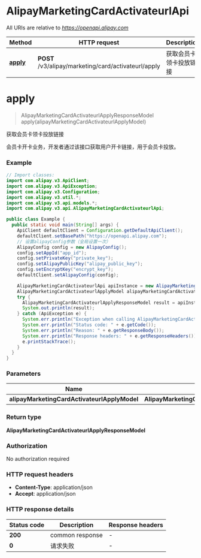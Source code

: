 # AlipayMarketingCardActivateurlApi

All URIs are relative to *https://openapi.alipay.com*

| Method | HTTP request | Description |
|------------- | ------------- | -------------|
| [**apply**](AlipayMarketingCardActivateurlApi.md#apply) | **POST** /v3/alipay/marketing/card/activateurl/apply | 获取会员卡领卡投放链接 |


<a name="apply"></a>
# **apply**
> AlipayMarketingCardActivateurlApplyResponseModel apply(alipayMarketingCardActivateurlApplyModel)

获取会员卡领卡投放链接

会员卡开卡业务，开发者通过该接口获取用户开卡链接，用于会员卡投放。

### Example
```java
// Import classes:
import com.alipay.v3.ApiClient;
import com.alipay.v3.ApiException;
import com.alipay.v3.Configuration;
import com.alipay.v3.util.*;
import com.alipay.v3.api.models.*;
import com.alipay.v3.api.AlipayMarketingCardActivateurlApi;

public class Example {
  public static void main(String[] args) {
    ApiClient defaultClient = Configuration.getDefaultApiClient();
    defaultClient.setBasePath("https://openapi.alipay.com");
    // 设置alipayConfig参数（全局设置一次）
    AlipayConfig config = new AlipayConfig();
    config.setAppId("app_id");
    config.setPrivateKey("private_key");
    config.setAlipayPublicKey("alipay_public_key");
    config.setEncryptKey("encrypt_key");
    defaultClient.setAlipayConfig(config);

    AlipayMarketingCardActivateurlApi apiInstance = new AlipayMarketingCardActivateurlApi(defaultClient);
    AlipayMarketingCardActivateurlApplyModel alipayMarketingCardActivateurlApplyModel = new AlipayMarketingCardActivateurlApplyModel(); // AlipayMarketingCardActivateurlApplyModel | 
    try {
      AlipayMarketingCardActivateurlApplyResponseModel result = apiInstance.apply(alipayMarketingCardActivateurlApplyModel);
      System.out.println(result);
    } catch (ApiException e) {
      System.err.println("Exception when calling AlipayMarketingCardActivateurlApi#apply");
      System.err.println("Status code: " + e.getCode());
      System.err.println("Reason: " + e.getResponseBody());
      System.err.println("Response headers: " + e.getResponseHeaders());
      e.printStackTrace();
    }
  }
}
```

### Parameters

| Name | Type | Description  | Notes |
|------------- | ------------- | ------------- | -------------|
| **alipayMarketingCardActivateurlApplyModel** | **AlipayMarketingCardActivateurlApplyModel**|  | [optional] |

### Return type

**AlipayMarketingCardActivateurlApplyResponseModel**

### Authorization

No authorization required

### HTTP request headers

 - **Content-Type**: application/json
 - **Accept**: application/json

### HTTP response details
| Status code | Description | Response headers |
|-------------|-------------|------------------|
| **200** | common response |  -  |
| **0** | 请求失败 |  -  |

